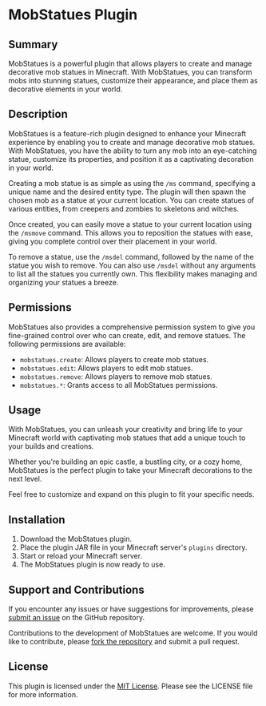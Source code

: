 # MobStatues Plugin

## Summary
MobStatues is a powerful plugin that allows players to create and manage decorative mob statues in Minecraft. With MobStatues, you can transform mobs into stunning statues, customize their appearance, and place them as decorative elements in your world.

## Description
MobStatues is a feature-rich plugin designed to enhance your Minecraft experience by enabling you to create and manage decorative mob statues. With MobStatues, you have the ability to turn any mob into an eye-catching statue, customize its properties, and position it as a captivating decoration in your world.

Creating a mob statue is as simple as using the `/ms` command, specifying a unique name and the desired entity type. The plugin will then spawn the chosen mob as a statue at your current location. You can create statues of various entities, from creepers and zombies to skeletons and witches.

Once created, you can easily move a statue to your current location using the `/msmove` command. This allows you to reposition the statues with ease, giving you complete control over their placement in your world.

To remove a statue, use the `/msdel` command, followed by the name of the statue you wish to remove. You can also use `/msdel` without any arguments to list all the statues you currently own. This flexibility makes managing and organizing your statues a breeze.

## Permissions
MobStatues also provides a comprehensive permission system to give you fine-grained control over who can create, edit, and remove statues. The following permissions are available:

- `mobstatues.create`: Allows players to create mob statues.
- `mobstatues.edit`: Allows players to edit mob statues.
- `mobstatues.remove`: Allows players to remove mob statues.
- `mobstatues.*`: Grants access to all MobStatues permissions.

## Usage
With MobStatues, you can unleash your creativity and bring life to your Minecraft world with captivating mob statues that add a unique touch to your builds and creations.

Whether you're building an epic castle, a bustling city, or a cozy home, MobStatues is the perfect plugin to take your Minecraft decorations to the next level.

Feel free to customize and expand on this plugin to fit your specific needs.

## Installation
1. Download the MobStatues plugin.
2. Place the plugin JAR file in your Minecraft server's `plugins` directory.
3. Start or reload your Minecraft server.
4. The MobStatues plugin is now ready to use.

## Support and Contributions
If you encounter any issues or have suggestions for improvements, please [submit an issue](/issues) on the GitHub repository.

Contributions to the development of MobStatues are welcome. If you would like to contribute, please [fork the repository](/) and submit a pull request.

## License
This plugin is licensed under the [MIT License](LICENSE). Please see the LICENSE file for more information.
